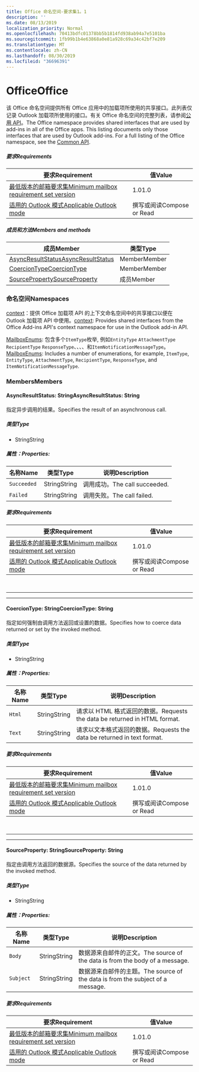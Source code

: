 ```yaml
---
title: Office 命名空间-要求集1。1
description: ''
ms.date: 08/13/2019
localization_priority: Normal
ms.openlocfilehash: 70413bdfc01378bb5b1814fd938ab94a7e5101ba
ms.sourcegitcommit: 1fb99b1b4e63868a0e81a928c69a34c42bf7e209
ms.translationtype: MT
ms.contentlocale: zh-CN
ms.lasthandoff: 08/30/2019
ms.locfileid: "36696391"
---
```

# <a name="office"></a><span data-ttu-id="fc382-102">Office</span><span class="sxs-lookup"><span data-stu-id="fc382-102">Office</span></span>

<span data-ttu-id="fc382-p101">该 Office 命名空间提供所有 Office 应用中的加载项所使用的共享接口。此列表仅记录 Outlook 加载项所使用的接口。有关 Office 命名空间的完整列表，请参阅[公用 API](/javascript/api/office)。</span><span class="sxs-lookup"><span data-stu-id="fc382-p101">The Office namespace provides shared interfaces that are used by add-ins in all of the Office apps. This listing documents only those interfaces that are used by Outlook add-ins. For a full listing of the Office namespace, see the [Common API](/javascript/api/office).</span></span>

##### <a name="requirements"></a><span data-ttu-id="fc382-105">要求</span><span class="sxs-lookup"><span data-stu-id="fc382-105">Requirements</span></span>

|<span data-ttu-id="fc382-106">要求</span><span class="sxs-lookup"><span data-stu-id="fc382-106">Requirement</span></span>| <span data-ttu-id="fc382-107">值</span><span class="sxs-lookup"><span data-stu-id="fc382-107">Value</span></span>|
|---|---|
|[<span data-ttu-id="fc382-108">最低版本的邮箱要求集</span><span class="sxs-lookup"><span data-stu-id="fc382-108">Minimum mailbox requirement set version</span></span>](/office/dev/add-ins/reference/requirement-sets/outlook-api-requirement-sets)| <span data-ttu-id="fc382-109">1.0</span><span class="sxs-lookup"><span data-stu-id="fc382-109">1.0</span></span>|
|[<span data-ttu-id="fc382-110">适用的 Outlook 模式</span><span class="sxs-lookup"><span data-stu-id="fc382-110">Applicable Outlook mode</span></span>](/outlook/add-ins/#extension-points)| <span data-ttu-id="fc382-111">撰写或阅读</span><span class="sxs-lookup"><span data-stu-id="fc382-111">Compose or Read</span></span>|

##### <a name="members-and-methods"></a><span data-ttu-id="fc382-112">成员和方法</span><span class="sxs-lookup"><span data-stu-id="fc382-112">Members and methods</span></span>

| <span data-ttu-id="fc382-113">成员</span><span class="sxs-lookup"><span data-stu-id="fc382-113">Member</span></span> | <span data-ttu-id="fc382-114">类型</span><span class="sxs-lookup"><span data-stu-id="fc382-114">Type</span></span> |
|--------|------|
| [<span data-ttu-id="fc382-115">AsyncResultStatus</span><span class="sxs-lookup"><span data-stu-id="fc382-115">AsyncResultStatus</span></span>](#asyncresultstatus-string) | <span data-ttu-id="fc382-116">Member</span><span class="sxs-lookup"><span data-stu-id="fc382-116">Member</span></span> |
| [<span data-ttu-id="fc382-117">CoercionType</span><span class="sxs-lookup"><span data-stu-id="fc382-117">CoercionType</span></span>](#coerciontype-string) | <span data-ttu-id="fc382-118">Member</span><span class="sxs-lookup"><span data-stu-id="fc382-118">Member</span></span> |
| [<span data-ttu-id="fc382-119">SourceProperty</span><span class="sxs-lookup"><span data-stu-id="fc382-119">SourceProperty</span></span>](#sourceproperty-string) | <span data-ttu-id="fc382-120">成员</span><span class="sxs-lookup"><span data-stu-id="fc382-120">Member</span></span> |

### <a name="namespaces"></a><span data-ttu-id="fc382-121">命名空间</span><span class="sxs-lookup"><span data-stu-id="fc382-121">Namespaces</span></span>

<span data-ttu-id="fc382-122">[context](office.context.md)：提供 Office 加载项 API 的上下文命名空间中的共享接口以便在 Outlook 加载项 API 中使用。</span><span class="sxs-lookup"><span data-stu-id="fc382-122">[context](office.context.md): Provides shared interfaces from the Office Add-ins API's context namespace for use in the Outlook add-in API.</span></span>

<span data-ttu-id="fc382-123">[MailboxEnums](/javascript/api/outlook/office.mailboxenums.attachmenttype?view=outlook-js-1.1): 包含多个`ItemType`枚举, 例如`EntityType` `AttachmentType` `RecipientType` `ResponseType`、、、、和`ItemNotificationMessageType`。</span><span class="sxs-lookup"><span data-stu-id="fc382-123">[MailboxEnums](/javascript/api/outlook/office.mailboxenums.attachmenttype?view=outlook-js-1.1): Includes a number of enumerations, for example, `ItemType`, `EntityType`, `AttachmentType`, `RecipientType`, `ResponseType`, and `ItemNotificationMessageType`.</span></span>

### <a name="members"></a><span data-ttu-id="fc382-124">Members</span><span class="sxs-lookup"><span data-stu-id="fc382-124">Members</span></span>

#### <a name="asyncresultstatus-string"></a><span data-ttu-id="fc382-125">AsyncResultStatus: String</span><span class="sxs-lookup"><span data-stu-id="fc382-125">AsyncResultStatus: String</span></span>

<span data-ttu-id="fc382-126">指定异步调用的结果。</span><span class="sxs-lookup"><span data-stu-id="fc382-126">Specifies the result of an asynchronous call.</span></span>

##### <a name="type"></a><span data-ttu-id="fc382-127">类型</span><span class="sxs-lookup"><span data-stu-id="fc382-127">Type</span></span>

*   <span data-ttu-id="fc382-128">String</span><span class="sxs-lookup"><span data-stu-id="fc382-128">String</span></span>

##### <a name="properties"></a><span data-ttu-id="fc382-129">属性：</span><span class="sxs-lookup"><span data-stu-id="fc382-129">Properties:</span></span>

|<span data-ttu-id="fc382-130">名称</span><span class="sxs-lookup"><span data-stu-id="fc382-130">Name</span></span>| <span data-ttu-id="fc382-131">类型</span><span class="sxs-lookup"><span data-stu-id="fc382-131">Type</span></span>| <span data-ttu-id="fc382-132">说明</span><span class="sxs-lookup"><span data-stu-id="fc382-132">Description</span></span>|
|---|---|---|
|`Succeeded`| <span data-ttu-id="fc382-133">String</span><span class="sxs-lookup"><span data-stu-id="fc382-133">String</span></span>|<span data-ttu-id="fc382-134">调用成功。</span><span class="sxs-lookup"><span data-stu-id="fc382-134">The call succeeded.</span></span>|
|`Failed`| <span data-ttu-id="fc382-135">String</span><span class="sxs-lookup"><span data-stu-id="fc382-135">String</span></span>|<span data-ttu-id="fc382-136">调用失败。</span><span class="sxs-lookup"><span data-stu-id="fc382-136">The call failed.</span></span>|

##### <a name="requirements"></a><span data-ttu-id="fc382-137">要求</span><span class="sxs-lookup"><span data-stu-id="fc382-137">Requirements</span></span>

|<span data-ttu-id="fc382-138">要求</span><span class="sxs-lookup"><span data-stu-id="fc382-138">Requirement</span></span>| <span data-ttu-id="fc382-139">值</span><span class="sxs-lookup"><span data-stu-id="fc382-139">Value</span></span>|
|---|---|
|[<span data-ttu-id="fc382-140">最低版本的邮箱要求集</span><span class="sxs-lookup"><span data-stu-id="fc382-140">Minimum mailbox requirement set version</span></span>](/office/dev/add-ins/reference/requirement-sets/outlook-api-requirement-sets)| <span data-ttu-id="fc382-141">1.0</span><span class="sxs-lookup"><span data-stu-id="fc382-141">1.0</span></span>|
|[<span data-ttu-id="fc382-142">适用的 Outlook 模式</span><span class="sxs-lookup"><span data-stu-id="fc382-142">Applicable Outlook mode</span></span>](/outlook/add-ins/#extension-points)| <span data-ttu-id="fc382-143">撰写或阅读</span><span class="sxs-lookup"><span data-stu-id="fc382-143">Compose or Read</span></span>|

<br>

---
---

#### <a name="coerciontype-string"></a><span data-ttu-id="fc382-144">CoercionType: String</span><span class="sxs-lookup"><span data-stu-id="fc382-144">CoercionType: String</span></span>

<span data-ttu-id="fc382-145">指定如何强制由调用方法返回或设置的数据。</span><span class="sxs-lookup"><span data-stu-id="fc382-145">Specifies how to coerce data returned or set by the invoked method.</span></span>

##### <a name="type"></a><span data-ttu-id="fc382-146">类型</span><span class="sxs-lookup"><span data-stu-id="fc382-146">Type</span></span>

*   <span data-ttu-id="fc382-147">String</span><span class="sxs-lookup"><span data-stu-id="fc382-147">String</span></span>

##### <a name="properties"></a><span data-ttu-id="fc382-148">属性：</span><span class="sxs-lookup"><span data-stu-id="fc382-148">Properties:</span></span>

|<span data-ttu-id="fc382-149">名称</span><span class="sxs-lookup"><span data-stu-id="fc382-149">Name</span></span>| <span data-ttu-id="fc382-150">类型</span><span class="sxs-lookup"><span data-stu-id="fc382-150">Type</span></span>| <span data-ttu-id="fc382-151">说明</span><span class="sxs-lookup"><span data-stu-id="fc382-151">Description</span></span>|
|---|---|---|
|`Html`| <span data-ttu-id="fc382-152">String</span><span class="sxs-lookup"><span data-stu-id="fc382-152">String</span></span>|<span data-ttu-id="fc382-153">请求以 HTML 格式返回的数据。</span><span class="sxs-lookup"><span data-stu-id="fc382-153">Requests the data be returned in HTML format.</span></span>|
|`Text`| <span data-ttu-id="fc382-154">String</span><span class="sxs-lookup"><span data-stu-id="fc382-154">String</span></span>|<span data-ttu-id="fc382-155">请求以文本格式返回的数据。</span><span class="sxs-lookup"><span data-stu-id="fc382-155">Requests the data be returned in text format.</span></span>|

##### <a name="requirements"></a><span data-ttu-id="fc382-156">要求</span><span class="sxs-lookup"><span data-stu-id="fc382-156">Requirements</span></span>

|<span data-ttu-id="fc382-157">要求</span><span class="sxs-lookup"><span data-stu-id="fc382-157">Requirement</span></span>| <span data-ttu-id="fc382-158">值</span><span class="sxs-lookup"><span data-stu-id="fc382-158">Value</span></span>|
|---|---|
|[<span data-ttu-id="fc382-159">最低版本的邮箱要求集</span><span class="sxs-lookup"><span data-stu-id="fc382-159">Minimum mailbox requirement set version</span></span>](/office/dev/add-ins/reference/requirement-sets/outlook-api-requirement-sets)| <span data-ttu-id="fc382-160">1.0</span><span class="sxs-lookup"><span data-stu-id="fc382-160">1.0</span></span>|
|[<span data-ttu-id="fc382-161">适用的 Outlook 模式</span><span class="sxs-lookup"><span data-stu-id="fc382-161">Applicable Outlook mode</span></span>](/outlook/add-ins/#extension-points)| <span data-ttu-id="fc382-162">撰写或阅读</span><span class="sxs-lookup"><span data-stu-id="fc382-162">Compose or Read</span></span>|

<br>

---
---

#### <a name="sourceproperty-string"></a><span data-ttu-id="fc382-163">SourceProperty: String</span><span class="sxs-lookup"><span data-stu-id="fc382-163">SourceProperty: String</span></span>

<span data-ttu-id="fc382-164">指定由调用方法返回的数据源。</span><span class="sxs-lookup"><span data-stu-id="fc382-164">Specifies the source of the data returned by the invoked method.</span></span>

##### <a name="type"></a><span data-ttu-id="fc382-165">类型</span><span class="sxs-lookup"><span data-stu-id="fc382-165">Type</span></span>

*   <span data-ttu-id="fc382-166">String</span><span class="sxs-lookup"><span data-stu-id="fc382-166">String</span></span>

##### <a name="properties"></a><span data-ttu-id="fc382-167">属性：</span><span class="sxs-lookup"><span data-stu-id="fc382-167">Properties:</span></span>

|<span data-ttu-id="fc382-168">名称</span><span class="sxs-lookup"><span data-stu-id="fc382-168">Name</span></span>| <span data-ttu-id="fc382-169">类型</span><span class="sxs-lookup"><span data-stu-id="fc382-169">Type</span></span>| <span data-ttu-id="fc382-170">说明</span><span class="sxs-lookup"><span data-stu-id="fc382-170">Description</span></span>|
|---|---|---|
|`Body`| <span data-ttu-id="fc382-171">String</span><span class="sxs-lookup"><span data-stu-id="fc382-171">String</span></span>|<span data-ttu-id="fc382-172">数据源来自邮件的正文。</span><span class="sxs-lookup"><span data-stu-id="fc382-172">The source of the data is from the body of a message.</span></span>|
|`Subject`| <span data-ttu-id="fc382-173">String</span><span class="sxs-lookup"><span data-stu-id="fc382-173">String</span></span>|<span data-ttu-id="fc382-174">数据源来自邮件的主题。</span><span class="sxs-lookup"><span data-stu-id="fc382-174">The source of the data is from the subject of a message.</span></span>|

##### <a name="requirements"></a><span data-ttu-id="fc382-175">要求</span><span class="sxs-lookup"><span data-stu-id="fc382-175">Requirements</span></span>

|<span data-ttu-id="fc382-176">要求</span><span class="sxs-lookup"><span data-stu-id="fc382-176">Requirement</span></span>| <span data-ttu-id="fc382-177">值</span><span class="sxs-lookup"><span data-stu-id="fc382-177">Value</span></span>|
|---|---|
|[<span data-ttu-id="fc382-178">最低版本的邮箱要求集</span><span class="sxs-lookup"><span data-stu-id="fc382-178">Minimum mailbox requirement set version</span></span>](/office/dev/add-ins/reference/requirement-sets/outlook-api-requirement-sets)| <span data-ttu-id="fc382-179">1.0</span><span class="sxs-lookup"><span data-stu-id="fc382-179">1.0</span></span>|
|[<span data-ttu-id="fc382-180">适用的 Outlook 模式</span><span class="sxs-lookup"><span data-stu-id="fc382-180">Applicable Outlook mode</span></span>](/outlook/add-ins/#extension-points)| <span data-ttu-id="fc382-181">撰写或阅读</span><span class="sxs-lookup"><span data-stu-id="fc382-181">Compose or Read</span></span>|
